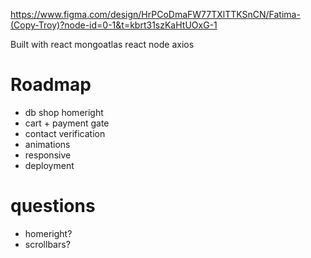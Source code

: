https://www.figma.com/design/HrPCoDmaFW77TXlTTKSnCN/Fatima-(Copy-Troy)?node-id=0-1&t=kbrt31szKaHtUOxG-1

Built with react mongoatlas react node axios 

# Roadmap
- db shop homeright 
- cart + payment gate
- contact verification
- animations
- responsive
- deployment

# questions
- homeright?
- scrollbars?
